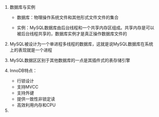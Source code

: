 1. 数据库与实例

   + 数据库：物理操作系统文件和其他形式文件文件的集合

   + 实例：MySQL数据库由后台线程和一个共享内存区组成。共享内存是可以被后台线程共享的，数据库实例才是真正操作数据库文件的

2. MySQL被设计为一个单进程多线程的数据库，这就是说MySQL数据库在系统上的表现就是一个进程
3. MySQL数据区区别于其他数据库的一点是其插件式的表存储引擎
4. InnoDB特点：
   + 行锁设计
   + 支持MVCC
   + 支持外键
   + 提供一致性非锁定读
   + 高效利用内存和CPU
5. 


